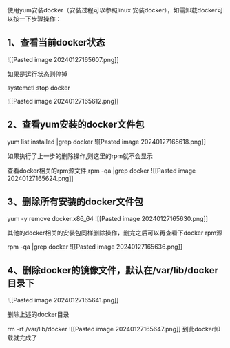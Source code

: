 使用yum安装docker（安装过程可以参照linux 安装docker），如需卸载docker可以按一下步骤操作：

## 1、查看当前docker状态

![[Pasted image 20240127165607.png]]

如果是运行状态则停掉

systemctl stop docker

![[Pasted image 20240127165612.png]]

## 2、查看yum安装的docker文件包

yum list installed |grep docker
![[Pasted image 20240127165618.png]]

如果执行了上一步的删除操作,则这里的rpm就不会显示

查看docker相关的rpm源文件,rpm -qa |grep docker
![[Pasted image 20240127165624.png]]

## 3、删除所有安装的docker文件包

yum -y remove docker.x86_64
![[Pasted image 20240127165630.png]]

其他的docker相关的安装包同样删除操作，删完之后可以再查看下docker rpm源

rpm -qa |grep docker
![[Pasted image 20240127165636.png]]

## 4、删除docker的镜像文件，默认在/var/lib/docker目录下
![[Pasted image 20240127165641.png]]

删除上述的docker目录

rm -rf /var/lib/docker
![[Pasted image 20240127165647.png]]
到此docker卸载就完成了
